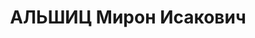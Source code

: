 ---
title: АЛЬШИЦ Мирон Исакович
description: народився 1900 р. у м. Житомир Житомирського пов. Волинської губ. Єврей,
  з міщан, освіта вища, позапарт. Проживав у Харкові. Технічний директор Криворізького
  коксохімічного заводу. Заарештований 19 серпня 1937 р. як член к.-р. троцькістської
  організації та за підривну роботу (статті 54-7, 54-11 КК УРСР) і військовою колегією
  Верховного Суду СРСР 5 січня 1938 р. (ст. 54-7 через ст. 20, 54-8, 54-11 КК УРСР)
  засуджений на 15 років позбавлення волі у в’язниці з пораженням прав на 5 років
  і конфіскацією майна. Термін покарання відбував у Норільтабі. Реабілітований 30
  липня 1957 р.
---